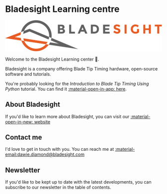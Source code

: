 # Bladesight Learning centre

![](assets/horizontal_ORIGINAL.png)

Welcome to the Bladesight Learning center :wave:. 

Bladesight is a company offering Blade Tip Timing hardware, open-source software and tutorials.

You're probably looking for the *Introduction to Blade Tip Timing Using Python* tutorial. You can find it [:material-open-in-app: here](./tutorials/intro_to_btt/).

## About Bladesight

If you'd like to learn more about Bladesight, you can visit our <a href="https://www.bladesight.com" > :material-open-in-new: website </a>

## Contact me
I'd love to get in touch with you. You can reach me at <a href="mailto:dawie.diamond@bladesight.com"> :material-email:dawie.diamond@bladesight.com</a>


## Newsletter
If you'd like to be kept up to date with the latest developments, you can subscribe to our newsletter in the table of contents.









